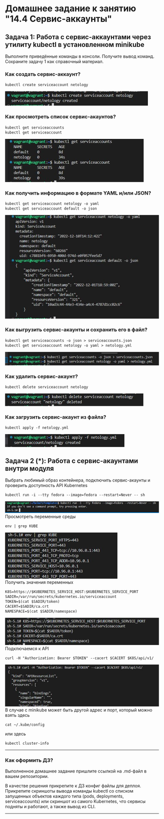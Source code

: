 # Домашнее задание к занятию "14.4 Сервис-аккаунты"

## Задача 1: Работа с сервис-аккаунтами через утилиту kubectl в установленном minikube

Выполните приведённые команды в консоли. Получите вывод команд. Сохраните
задачу 1 как справочный материал.

### Как создать сервис-аккаунт?

```
kubectl create serviceaccount netology
```
![alt text](images/14_4_1.JPG)  

### Как просмотреть список сервис-акаунтов?

```
kubectl get serviceaccounts
kubectl get serviceaccount
```
![alt text](images/14_4_2.JPG)  
### Как получить информацию в формате YAML и/или JSON?

```
kubectl get serviceaccount netology -o yaml
kubectl get serviceaccount default -o json
```
![alt text](images/14_4_3.JPG)  
### Как выгрузить сервис-акаунты и сохранить его в файл?

```
kubectl get serviceaccounts -o json > serviceaccounts.json
kubectl get serviceaccount netology -o yaml > netology.yml
```
![alt text](images/14_4_4.JPG)  
### Как удалить сервис-акаунт?

```
kubectl delete serviceaccount netology
```
![alt text](images/14_4_5.JPG)  
### Как загрузить сервис-акаунт из файла?

```
kubectl apply -f netology.yml
```
![alt text](images/14_4_6.JPG)  
## Задача 2 (*): Работа с сервис-акаунтами внутри модуля

Выбрать любимый образ контейнера, подключить сервис-акаунты и проверить
доступность API Kubernetes

```
kubectl run -i --tty fedora --image=fedora --restart=Never -- sh
```
![alt text](images/14_4_7.JPG)  
Просмотреть переменные среды

```
env | grep KUBE
```
![alt text](images/14_4_8.JPG)  
Получить значения переменных

```
K8S=https://$KUBERNETES_SERVICE_HOST:$KUBERNETES_SERVICE_PORT
SADIR=/var/run/secrets/kubernetes.io/serviceaccount
TOKEN=$(cat $SADIR/token)
CACERT=$SADIR/ca.crt
NAMESPACE=$(cat $SADIR/namespace)
```
![alt text](images/14_4_9.JPG)  
Подключаемся к API

```
curl -H "Authorization: Bearer $TOKEN" --cacert $CACERT $K8S/api/v1/
```
![alt text](images/14_4_10.JPG)  
В случае с minikube может быть другой адрес и порт, который можно взять здесь

```
cat ~/.kube/config
```

или здесь

```
kubectl cluster-info
```

---

### Как оформить ДЗ?

Выполненное домашнее задание пришлите ссылкой на .md-файл в вашем репозитории.

В качестве решения прикрепите к ДЗ конфиг файлы для деплоя. Прикрепите скриншоты вывода команды kubectl со списком запущенных объектов каждого типа (pods, deployments, serviceaccounts) или скриншот из самого Kubernetes, что сервисы подняты и работают, а также вывод из CLI.

---
